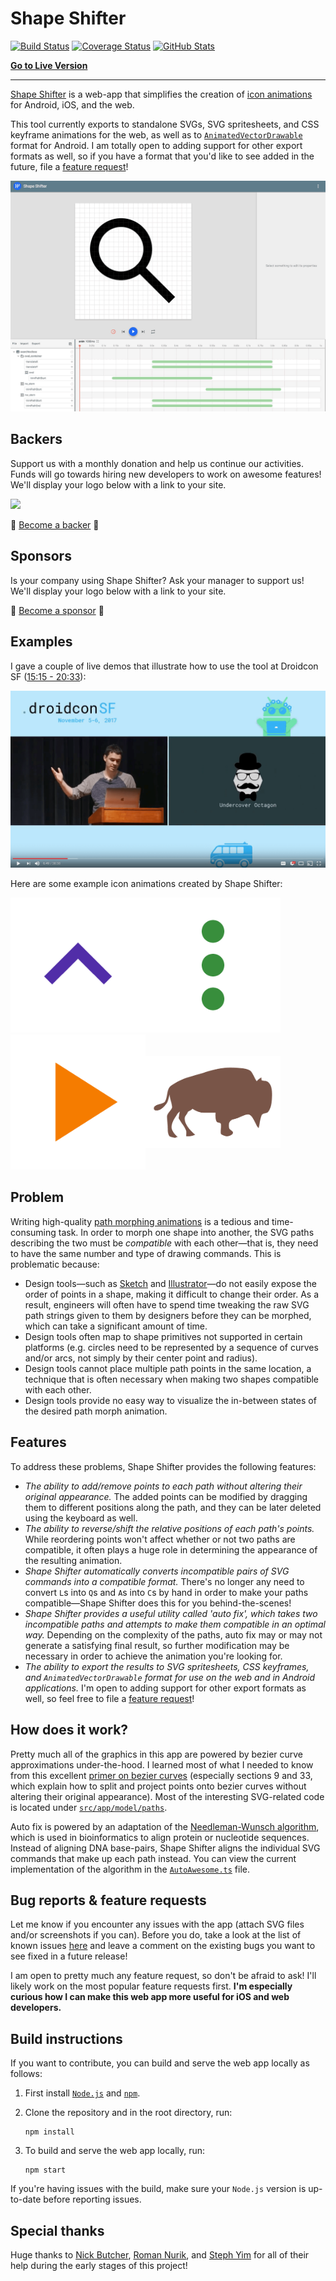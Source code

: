 # Shape Shifter

[![Build Status][travis-badge]][travis-badge-url]
[![Coverage Status][coveralls-badge]][coveralls-badge-url]
[![GitHub Stats](https://img.shields.io/badge/github-stats-ff5500.svg)](http://githubstats.com/alexjlockwood/ShapeShifter)

**[Go to Live Version](https://shapeshifter.design)**

-----

[Shape Shifter](https://alexjlockwood.github.io/ShapeShifter/) is a web-app that simplifies
the creation of [icon animations][adp-icon-animations] for Android, iOS, and the web.

This tool currently exports to standalone SVGs, SVG spritesheets,
and CSS keyframe animations for the web, as well as to
[`AnimatedVectorDrawable`](https://developer.android.com/reference/android/graphics/drawable/AnimatedVectorDrawable.html)
format for Android. I am totally open to adding support for other export formats as well, so
if you have a format that you'd like to see added in the future,
file a [feature request][report-feature-request]!

![Screen capture of tool](art/screencap.gif)

## Backers

Support us with a monthly donation and help us continue our activities. 
Funds will go towards hiring new developers to work on awesome features! 
We'll display your logo below with a link to your site. 

<a href="https://opencollective.com/shapeshifter#backers" target="_blank"><img src="https://opencollective.com/shapeshifter/backers.svg?width=890"></a>

🙏 [Become a backer](https://opencollective.com/shapeshifter#backer) 🙏

## Sponsors

Is your company using Shape Shifter? Ask your manager to support us! 
We'll display your logo below with a link to your site. 

🙏 [Become a sponsor](https://opencollective.com/shapeshifter#sponsor) 🙏

## Examples

I gave a couple of live demos that illustrate how to use the tool at Droidcon SF ([15:15 - 20:33](https://youtu.be/JhryKMOM6GI?t=15m15s)):

[![In-depth path morphing with Shape Shifter](art/droidcon-sf-video-embed.png)](https://youtu.be/JhryKMOM6GI?t=15m15s)

Here are some example icon animations created by Shape Shifter:

<img src="art/expandcollapse.gif" alt="Expand to collapse animation" width="216px"/><img src="art/moreback.gif" alt="Overflow to back arrow animation" width="216px"/><img src="art/playpausestop.gif" alt="Play-pause-stop animation" width="216px"/><img src="art/animals.gif" alt="Animals animation" width="216px" vspace="34px"/><!--<img src="art/plusminus.gif" alt="Plus-to-minus animation" width="216px"/><img src="art/cast.gif" alt="Cast animation" width="216px"/><img src="art/drawerarrow.gif" alt="Drawer-to-arrow animation" width="216px"/><img src="art/digits.gif" alt="Digits animation" width="216px"/>-->

## Problem

Writing high-quality [path morphing animations][adp-path-morphing]
is a tedious and time-consuming task. In order to morph one shape into another,
the SVG paths describing the two must be *compatible* with each other&mdash;that is,
they need to have the same number and type of drawing commands. This is problematic because:

* Design tools&mdash;such as [Sketch][sketch] and [Illustrator][illustrator]&mdash;do not easily
  expose the order of points in a shape, making it difficult to change their order. As a result,
  engineers will often have to spend time tweaking the raw SVG path strings given to them by
  designers before they can be morphed, which can take a significant amount of time.
* Design tools often map to shape primitives not supported in certain platforms
  (e.g. circles need to be represented by a sequence of curves and/or arcs,
  not simply by their center point and radius).
* Design tools cannot place multiple path points in the same location, a technique that
  is often necessary when making two shapes compatible with each other.
* Design tools provide no easy way to visualize the in-between states of the desired
  path morph animation.

## Features

To address these problems, Shape Shifter provides the following features:

* *The ability to add/remove points to each path without altering their original appearance.*
  The added points can be modified by dragging them to different positions along the path,
  and they can be later deleted using the keyboard as well.
* *The ability to reverse/shift the relative positions of each path's points.* While reordering points
  won't affect whether or not two paths are compatible, it often plays a huge role in determining the
  appearance of the resulting animation.
* *Shape Shifter automatically converts incompatible pairs of SVG commands into a compatible
  format.* There's no longer any need to convert `L`s into `Q`s and `A`s into `C`s by hand in
  order to make your paths compatible&mdash;Shape Shifter does this for you behind-the-scenes!
* *Shape Shifter provides a useful utility called 'auto fix', which takes two incompatible
  paths and attempts to make them compatible in an optimal way.* Depending on the complexity
  of the paths, auto fix may or may not generate a satisfying final result, so further
  modification may be necessary in order to achieve the animation you're looking for.
* *The ability to export the results to SVG spritesheets, CSS keyframes, and
  `AnimatedVectorDrawable` format for use on
  the web and in Android applications.* I'm open to adding support for other export formats
  as well, so feel free to file a [feature request][report-feature-request]!

## How does it work?

Pretty much all of the graphics in this app are powered by bezier curve approximations under-the-hood.
I learned most of what I needed to know from this excellent [primer on bezier curves][primer-on-bezier-curves]
(especially sections 9 and 33, which explain how to split and project points onto bezier
curves without altering their original appearance). Most of the interesting SVG-related code
is located under [`src/app/model/paths`](https://github.com/alexjlockwood/ShapeShifter/tree/master/src/app/model/paths).

Auto fix is powered by an adaptation of the [Needleman-Wunsch algorithm][Needleman-Wunsch],
which is used in bioinformatics to align protein or nucleotide sequences. Instead of
aligning DNA base-pairs, Shape Shifter aligns the individual SVG commands that make up
each path instead. You can view the current implementation of the algorithm in the
[`AutoAwesome.ts`](https://github.com/alexjlockwood/ShapeShifter/blob/master/src/app/scripts/algorithms/AutoAwesome.ts) file.

## Bug reports & feature requests

Let me know if you encounter any issues with the app (attach SVG files and/or
screenshots if you can). Before you do, take a look at the list of known issues
[here](https://github.com/alexjlockwood/ShapeShifter/issues) and leave a comment
on the existing bugs you want to see fixed in a future release!

I am open to pretty much any feature request, so don't be afraid to ask!
I'll likely work on the most popular feature requests first. **I'm especially
curious how I can make this web app more useful for iOS and web developers.**

## Build instructions

If you want to contribute, you can build and serve the web app locally as follows:

  1. First install [`Node.js`](https://nodejs.org/) and [`npm`](https://www.npmjs.com/).

  2. Clone the repository and in the root directory, run:

     ```
     npm install
     ```

  3. To build and serve the web app locally, run:

     ```
     npm start
     ```

If you're having issues with the build, make sure your `Node.js` version is up-to-date before reporting issues.

## Special thanks

Huge thanks to [Nick Butcher][nick-butcher-twitter], [Roman Nurik][roman-nurik-twitter],
and [Steph Yim][steph-yim-website] for all of their help during the early stages of this project!

  [report-feature-request]: https://github.com/alexjlockwood/ShapeShifter/issues/new
  [adp-icon-animations]: http://www.androiddesignpatterns.com/2016/11/introduction-to-icon-animation-techniques.html
  [adp-path-morphing]: http://www.androiddesignpatterns.com/2016/11/introduction-to-icon-animation-techniques.html#morphing-paths
  [sketch]: https://www.sketchapp.com/
  [illustrator]: http://www.adobe.com/products/illustrator.html
  [Needleman-Wunsch]: https://en.wikipedia.org/wiki/Needleman%E2%80%93Wunsch_algorithm
  [primer-on-bezier-curves]: https://pomax.github.io/bezierinfo
  [nick-butcher-twitter]: https://twitter.com/crafty
  [roman-nurik-twitter]: https://twitter.com/romannurik
  [steph-yim-website]: http://stephanieyim.com
  [travis-badge]: https://travis-ci.org/alexjlockwood/ShapeShifter.svg?branch=master
  [travis-badge-url]: https://travis-ci.org/alexjlockwood/ShapeShifter
  [david-badge]: https://david-dm.org/alexjlockwood/ShapeShifter.svg
  [david-badge-url]: https://david-dm.org/alexjlockwood/ShapeShifter
  [david-dev-badge]: https://david-dm.org/alexjlockwood/ShapeShifter/dev-status.svg
  [david-dev-badge-url]: https://david-dm.org/alexjlockwood/ShapeShifter?type=dev
  [coveralls-badge]: https://coveralls.io/repos/github/alexjlockwood/ShapeShifter/badge.svg?branch=master
  [coveralls-badge-url]: https://coveralls.io/github/alexjlockwood/ShapeShifter?branch=master

